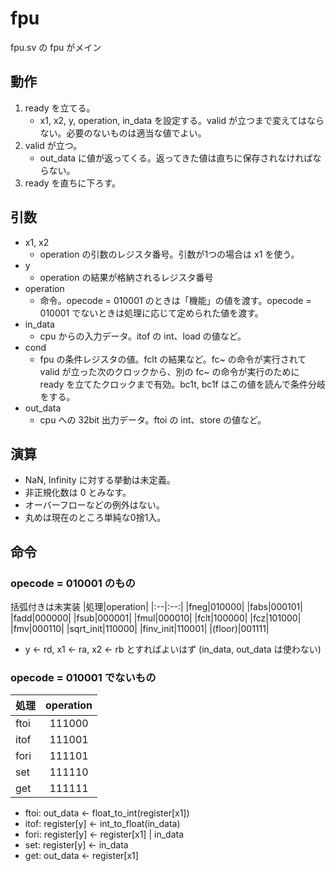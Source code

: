 # fpu

fpu.sv の fpu がメイン

## 動作
1. ready を立てる。
    - x1, x2, y, operation, in_data を設定する。valid が立つまで変えてはならない。必要のないものは適当な値でよい。
1. valid が立つ。
    - out_data に値が返ってくる。返ってきた値は直ちに保存されなければならない。
1. ready を直ちに下ろす。

## 引数
- x1, x2
    - operation の引数のレジスタ番号。引数が1つの場合は x1 を使う。
- y
    - operation の結果が格納されるレジスタ番号
- operation
    - 命令。opecode = 010001 のときは「機能」の値を渡す。opecode = 010001 でないときは処理に応じて定められた値を渡す。
- in_data
    - cpu からの入力データ。itof の int、load の値など。
- cond
    - fpu の条件レジスタの値。fclt の結果など。fc~ の命令が実行されて valid が立った次のクロックから、別の fc~ の命令が実行のために ready を立てたクロックまで有効。bc1t, bc1f はこの値を読んで条件分岐をする。
- out_data
    - cpu への 32bit 出力データ。ftoi の int、store の値など。

## 演算
- NaN, Infinity に対する挙動は未定義。
- 非正規化数は 0 とみなす。
- オーバーフローなどの例外はない。
- 丸めは現在のところ単純な0捨1入。

## 命令
### opecode = 010001 のもの
括弧付きは未実装
|処理|operation|
|:--|:--:|
|fneg|010000|
|fabs|000101|
|fadd|000000|
|fsub|000001|
|fmul|000010|
|fclt|100000|
|fcz|101000|
|fmv|000110|
|sqrt_init|110000|
|finv_init|110001|
|(floor)|001111|

- y <- rd, x1 <- ra, x2 <- rb とすればよいはず (in_data, out_data は使わない)

### opecode = 010001 でないもの
|処理|operation|
|:--|:--:|
|ftoi|111000|
|itof|111001|
|fori|111101|
|set|111110|
|get|111111|

- ftoi: out_data <- float_to_int(register[x1])
- itof: register[y] <- int_to_float(in_data)
- fori: register[y] <- register[x1] | in_data
- set: register[y] <- in_data
- get: out_data <- register[x1]
